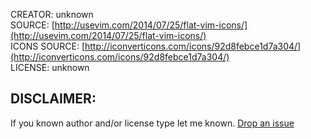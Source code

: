 CREATOR: unknown  
SOURCE: [http://usevim.com/2014/07/25/flat-vim-icons/](http://usevim.com/2014/07/25/flat-vim-icons/)  
ICONS SOURCE: [http://iconverticons.com/icons/92d8febce1d7a304/](http://iconverticons.com/icons/92d8febce1d7a304/)  
LICENSE: unknown

DISCLAIMER:
--
If you known author and/or license type let me known. [Drop an issue](https://github.com/korin/dotfiles/issues)
